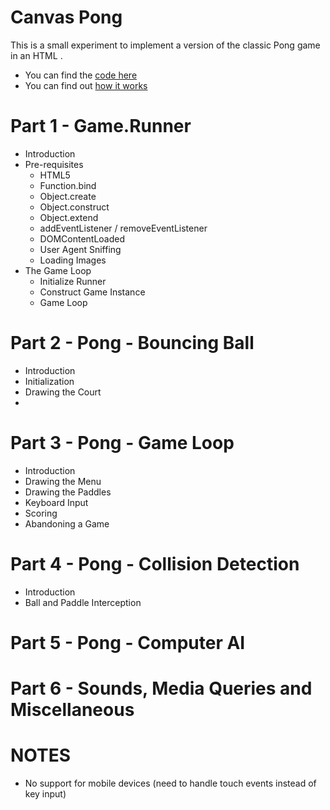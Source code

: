 Canvas Pong
===========

This is a small experiment to implement a version of the classic Pong game in an HTML <canvas>.

 * You can find the [code here](https://github.com/jakesgordon/javascript-pong)
 * You can find out [how it works](http://codeincomplete.com/5/14/2011/introducing_pong)

Part 1 - Game.Runner
===================================

 * Introduction
 * Pre-requisites
   * HTML5 <canvas>
   * Function.bind
   * Object.create
   * Object.construct
   * Object.extend
   * addEventListener / removeEventListener
   * DOMContentLoaded
   * User Agent Sniffing
   * Loading Images
 * The Game Loop
   * Initialize Runner
   * Construct Game Instance
   * Game Loop

Part 2 - Pong - Bouncing Ball
=============================

 * Introduction
 * Initialization
 * Drawing the Court
 * 

Part 3 - Pong - Game Loop
=========================

 * Introduction
 * Drawing the Menu
 * Drawing the Paddles
 * Keyboard Input
 * Scoring
 * Abandoning a Game


Part 4 - Pong - Collision Detection
===================================

 * Introduction
 * Ball and Paddle Interception


Part 5 - Pong - Computer AI
===========================

Part 6 - Sounds, Media Queries and Miscellaneous
================================================

NOTES
=====

 * No support for mobile devices (need to handle touch events instead of key input)
